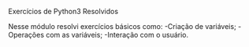 Exercícios de Python3 Resolvidos

Nesse módulo resolvi exercícios básicos como:
-Criação de variáveis;
-Operações com as variáveis;
-Interação com o usuário.
